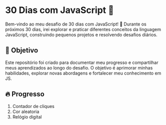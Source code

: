 # 30 Dias com JavaScript 🚀

Bem-vindo ao meu desafio de 30 dias com JavaScript! 🎯 Durante os próximos 30 dias, irei explorar e praticar diferentes conceitos da linguagem JavaScript, construindo pequenos projetos e resolvendo desafios diários.

## 📌 Objetivo

Este repositório foi criado para documentar meu progresso e compartilhar meus aprendizados ao longo do desafio. O objetivo é aprimorar minhas habilidades, explorar novas abordagens e fortalecer meu conhecimento em JS.

## 🔥 Progresso
1. Contador de cliques
2. Cor aleatoria
3. Relógio digital
